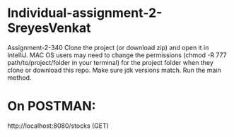# Individual-assignment-2-SreyesVenkat
Assignment-2-340
Clone the project (or download zip) and open it in IntelliJ.
MAC OS users may need to change the permissions (chmod -R 777 path/to/project/folder in your terminal) for the project folder when they clone or download this repo.
Make sure jdk versions match.
Run the main method.

# On POSTMAN:
http://localhost:8080/stocks (GET)
